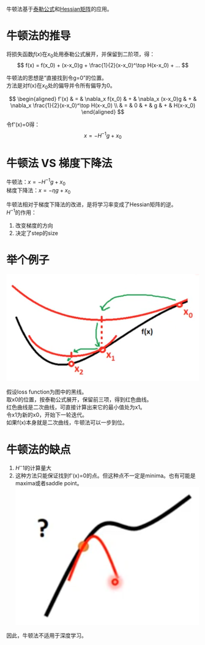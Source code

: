 牛顿法基于[泰勒公式](https://windmissing.github.io/mathematics_basic_for_ML/Mathematics/Formula/taylor.html)和[Hessian矩阵](https://windmissing.github.io/mathematics_basic_for_ML/LinearAlgebra/special_matrix.html)的应用。  

# 牛顿法的推导  

将损失函数$f(x)$在$x_0$处用泰勒公式展开，并保留到二阶项，得：  
$$
f(x) = f(x_0) + (x-x_0)g + \frac{1}{2}(x-x_0)^\top H(x-x_0) + ...
$$

牛顿法的思想是“直接找到令g=0”的位置。  
方法是对f(x)在$x_0$处的偏导并令所有偏导为0。  

$$
\begin{aligned}
f'(x) & = & \nabla_x f(x_0) & + & \nabla_x (x-x_0)g & + & \nabla_x \frac{1}{2}(x-x_0)^\top H(x-x_0)    \\
& = & 0 & + & g & + & H(x-x_0) 
\end{aligned}
$$

令f'(x)=0得：  
$$
x = -H^{-1}g + x_0
$$

# 牛顿法 VS 梯度下降法  

牛顿法：$x = -H^{-1}g + x_0$  
梯度下降法：$x =  -\eta g + x_0$

牛顿法相对于梯度下降法的改进，是将学习率变成了Hessian矩阵的逆。  
$H^{-1}$的作用：  
1. 改变梯度的方向  
2. 决定了step的size

# 举个例子

![](/assets/images/3.png)

假设loss function为图中的黑线。  
取x0的位置，按泰勒公式展开，保留前三项，得到红色曲线。  
红色曲线是二次曲线，可直接计算出来它的最小值处为x1。  
令x1为新的x0，开始下一轮迭代。  
如果f(x)本身就是二次曲线，牛顿法可以一步到位。  

# 牛顿法的缺点

1. $H^-1$的计算量大  
2. 这种方法只能保证找到f'(x)=0的点。但这种点不一定是minima。也有可能是maxima或者saddle point。  
![](/assets/images/4.png)  

因此，牛顿法不适用于深度学习。  